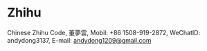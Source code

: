 # Zhihu
Chinese Zhihu Code,
董夢雲, 
Mobil: +86 1508-919-2872,
WeChatID: andydong3137,
E-mail: andydong1209@gmail.com
